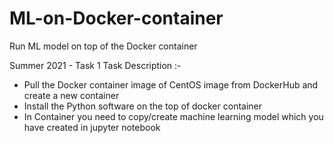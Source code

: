# ML-on-Docker-container
Run ML model on top of the Docker container

Summer 2021 - Task 1
Task Description :-
- Pull the Docker container image of CentOS image from DockerHub and create a new container
- Install the Python software on the top of docker container
- In Container you need to copy/create machine learning model which you have created in jupyter notebook
